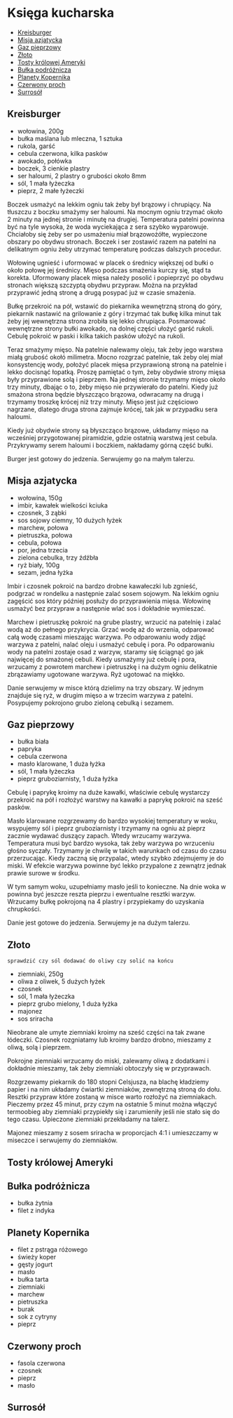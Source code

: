 # Księga kucharska



+ [Kreisburger](#kreisburger)
+ [Misja azjatycka](#misja-azjatycka)
+ [Gaz pieprzowy](#gaz-pieprzowy)
+ [Złoto](#złoto)
+ [Tosty królowej Ameryki](#tosty-królowej-ameryki)
+ [Bułka podróżnicza](#bułka-podróżnicza)
+ [Planety Kopernika](#planety-kopernika)
+ [Czerwony proch](#czerwony-proch)
+ [Surrosół](#surrosół)

## Kreisburger
- wołowina, 200g
- bułka maślana lub mleczna, 1 sztuka
- rukola, garść
- cebula czerwona, kilka pasków
- awokado, połówka
- boczek, 3 cienkie plastry
- ser haloumi, 2 plastry o grubości około 8mm
- sól, 1 mała łyżeczka
- pieprz, 2 małe łyżeczki


Boczek usmażyć na lekkim ogniu tak żeby był brązowy i chrupiący. Na tłuszczu z boczku smażymy ser haloumi. Na mocnym ogniu trzymać około 2 minuty na jednej stronie i minutę na drugiej. Temperatura patelni powinna być na tyle wysoka, że woda wyciekająca z sera szybko wyparowuje. Chciałoby się żeby ser po usmażeniu miał brązowożółte, wypieczone obszary po obydwu stronach. Boczek i ser zostawić razem na patelni na delikatnym ogniu żeby utrzymać temperaturę podczas dalszych procedur.

Wołowinę ugnieść i uformować w placek o średnicy większej od bułki o około połowę jej średnicy. Mięso podczas smażenia kurczy się, stąd ta korekta. Uformowany placek mięsa należy posolić i popieprzyć po obydwu stronach większą szczyptą obydwu przypraw. Można na przykład przyprawić jedną stronę a drugą posypać już w czasie smażenia.

Bułkę przekroić na pół, wstawić do piekarnika wewnętrzną stroną do góry, piekarnik nastawić na grilowanie z góry i trzymać tak bułkę kilka minut tak żeby jej wewnętrzna strona zrobiła się lekko chrupiąca. Posmarować wewnętrzne strony bułki awokado, na dolnej części ułożyć garść rukoli. Cebulę pokroić w paski i kilka takich pasków ułożyć na rukoli.

Teraz smażymy mięso. Na patelnie nalewamy oleju, tak żeby jego warstwa miałą grubość okołó milimetra. Mocno rozgrzać patelnie, tak żeby olej miał konsystencję wody, położyć placek mięsa przyprawioną stroną na patelnie i lekko docisnąć łopatką. Proszę pamiętać o tym, żeby obydwie strony mięsa były przyprawione solą i pieprzem. Na jednej stronie trzymamy mięso około trzy minuty, dbając o to, żeby mięso nie przywierało do patelni. Kiedy już smażona strona będzie błyszcząco brązowa, odwracamy na drugą i trzymamy troszkę krócej niż trzy minuty. Mięso jest już częściowo nagrzane, dlatego druga strona zajmuje krócej, tak jak w przypadku sera haloumi. 

Kiedy już obydwie strony są błyszcząco brązowe, układamy mięso na wcześniej przygotowanej piramidzie, gdzie ostatnią warstwą jest cebula. Przykrywamy serem haloumi i boczkiem, nakładamy górną część bułki.

Burger jest gotowy do jedzenia. Serwujemy go na małym talerzu.


## Misja azjatycka
- wołowina, 150g
- imbir, kawałek wielkości kciuka
- czosnek, 3 ząbki
- sos sojowy ciemny, 10 dużych łyżek
- marchew, połowa
- pietruszka, połowa
- cebula, połowa
- por, jedna trzecia
- zielona cebulka, trzy źdźbła
- ryż biały, 100g
- sezam, jedna łyżka

Imbir i czosnek pokroić na bardzo drobne kawałeczki lub zgnieść, podgrzać w rondelku a następnie zalać sosem sojowym. Na lekkim ogniu zagęścić sos który później posłuży do przyprawienia mięsa. Wołowinę usmażyć bez przypraw a następnie wlać sos i dokładnie wymieszać.

Marchew i pietruszkę pokroić na grube plastry, wrzucić na patelnię i zalać wodą aż do pełnego przykrycia. Grzać wodę aż do wrzenia, odparować całą wodę czasami mieszając warzywa. Po odparowaniu wody zdjąć warzywa z patelni, nalać oleju i usmażyć cebulę i pora. Po odparowaniu wody na patelni zostaje osad z warzyw, staramy się ściągnąć go jak najwięcej do smażonej cebuli. Kiedy usmażymy już cebulę i pora, wrzucamy z powrotem marchew i pietruszkę i na dużym ogniu delikatnie zbrązawiamy ugotowane warzywa. Ryż ugotować na miękko.

Danie serwujemy w misce którą dzielimy na trzy obszary. W jednym znajduje się ryż, w drugim mięso a w trzecim warzywa z patelni. Posypujemy pokrojono grubo zieloną cebulką i sezamem.

## Gaz pieprzowy
- bułka biała
- papryka
- cebula czerwona
- masło klarowane, 1 duża łyżka
- sól, 1 mała łyżeczka
- pieprz gruboziarnisty, 1 duża łyżka

Cebulę i paprykę kroimy na duże kawałki, właściwie cebulę wystarczy przekroić na pół i rozłożyć warstwy na kawałki a paprykę pokroić na sześć pasków.

Masło klarowane rozgrzewamy do bardzo wysokiej temperatury w woku, wsypujemy sól i pieprz gruboziarnisty i trzymamy na ogniu aż pieprz zacznie wydawać duszący zapach. Wtedy wrzucamy warzywa. Temperatura musi być bardzo wysoka, tak żeby warzywa po wrzuceniu głośno syczały. Trzymamy je chwilę w takich warunkach od czasu do czasu przerzucając. Kiedy zaczną się przypalać, wtedy szybko zdejmujemy je do miski. W efekcie warzywa powinne być lekko przypalone z zewnątrz jednak prawie surowe w środku.

W tym samym woku, uzupełniamy masło jeśli to konieczne. Na dnie woka w powinna być jeszcze reszta pieprzu i ewentualne resztki warzyw. Wrzucamy bułkę pokrojoną na 4 plastry i przypiekamy do uzyskania chrupkości.

Danie jest gotowe do jedzenia. Serwujemy je na dużym talerzu.

## Złoto

```sprawdzić czy sól dodawać do oliwy czy solić na końcu```
- ziemniaki, 250g
- oliwa z oliwek, 5 dużych łyżek
- czosnek
- sól, 1 mała łyżeczka
- pieprz grubo mielony, 1 duża łyżka
- majonez
- sos sriracha
  
Nieobrane ale umyte ziemniaki kroimy na sześć części na tak zwane łódeczki. Czosnek rozgniatamy lub kroimy bardzo drobno, mieszamy z oliwą, solą i pieprzem.

Pokrojne ziemniaki wrzucamy do miski, zalewamy oliwą z dodatkami i dokładnie mieszamy, tak żeby ziemniaki obtoczyły się w przyprawach.

Rozgrzewamy piekarnik do 180 stopni Celsjusza, na blachę kładziemy papier i na nim układamy ćwiartki ziemniaków, zewnętrzną stroną do dołu. Resztki przypraw które zostaną w misce warto rozłożyć na ziemniakach.
Pieczemy przez 45 minut, przy czym na ostatnie 5 minut można włączyć termoobieg aby ziemniaki przypiekły się i zarumieniły jeśli nie stało się do tego czasu. Upieczone ziemniaki przekładamy na talerz.

Majonez mieszamy z sosem sriracha w proporcjach 4:1 i umieszczamy w miseczce i serwujemy do ziemniaków.

## Tosty królowej Ameryki

## Bułka podróżnicza
- bułka żytnia
- filet z indyka

## Planety Kopernika
- filet z pstrąga różowego
- świeży koper
- gęsty jogurt
- masło
- bułka tarta
- ziemniaki
- marchew
- pietruszka
- burak
- sok z cytryny
- pieprz


## Czerwony proch
- fasola czerwona
- czosnek
- pieprz
- masło

## Surrosół